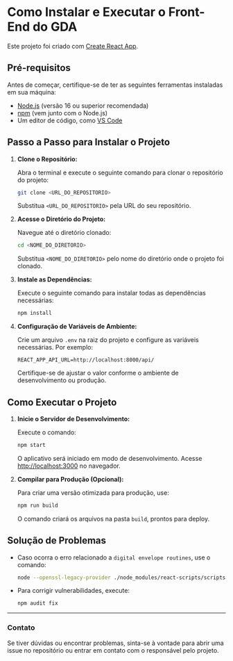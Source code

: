# Como Instalar e Executar o Front-End do GDA

Este projeto foi criado com [Create React App](https://github.com/facebook/create-react-app).

## Pré-requisitos

Antes de começar, certifique-se de ter as seguintes ferramentas instaladas em sua máquina:

- [Node.js](https://nodejs.org/) (versão 16 ou superior recomendada)
- [npm](https://www.npmjs.com/) (vem junto com o Node.js)
- Um editor de código, como [VS Code](https://code.visualstudio.com/)

## Passo a Passo para Instalar o Projeto

1. **Clone o Repositório:**

   Abra o terminal e execute o seguinte comando para clonar o repositório do projeto:

   ```bash
   git clone <URL_DO_REPOSITORIO>
   ```

   Substitua `<URL_DO_REPOSITORIO>` pela URL do seu repositório.

2. **Acesse o Diretório do Projeto:**

   Navegue até o diretório clonado:

   ```bash
   cd <NOME_DO_DIRETORIO>
   ```

   Substitua `<NOME_DO_DIRETORIO>` pelo nome do diretório onde o projeto foi clonado.

3. **Instale as Dependências:**

   Execute o seguinte comando para instalar todas as dependências necessárias:

   ```bash
   npm install
   ```

4. **Configuração de Variáveis de Ambiente:**

   Crie um arquivo `.env` na raiz do projeto e configure as variáveis necessárias. Por exemplo:

   ```env
   REACT_APP_API_URL=http://localhost:8000/api/
   ```

   Certifique-se de ajustar o valor conforme o ambiente de desenvolvimento ou produção.

## Como Executar o Projeto

1. **Inicie o Servidor de Desenvolvimento:**

   Execute o comando:

   ```bash
   npm start
   ```

   O aplicativo será iniciado em modo de desenvolvimento. Acesse [http://localhost:3000](http://localhost:3000) no navegador.

2. **Compilar para Produção (Opcional):**

   Para criar uma versão otimizada para produção, use:

   ```bash
   npm run build
   ```

   O comando criará os arquivos na pasta `build`, prontos para deploy.

## Solução de Problemas

- Caso ocorra o erro relacionado a `digital envelope routines`, use o comando:

  ```bash
  node --openssl-legacy-provider ./node_modules/react-scripts/scripts/start.js
  ```

- Para corrigir vulnerabilidades, execute:

  ```bash
  npm audit fix
  ```

---

### Contato

Se tiver dúvidas ou encontrar problemas, sinta-se à vontade para abrir uma issue no repositório ou entrar em contato com o responsável pelo projeto.
